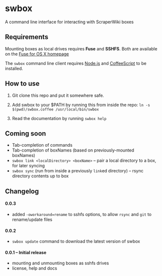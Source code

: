 # swbox

A command line interface for interacting with ScraperWiki boxes

## Requirements

Mounting boxes as local drives requires **Fuse** and **SSHFS**. Both are available on the [Fuse for OS X homepage](http://osxfuse.github.com/)

The `swbox` command line client requires [Node.js](http://nodejs.org) and [CoffeeScript](http://coffeescript.org) to be installed.

## How to use

1. Git clone this repo and put it somewhere safe.

2. Add swbox to your $PATH by running this from inside the repo: `ln -s $(pwd)/swbox.coffee /usr/local/bin/swbox`

3. Read the documentation by running `swbox help`

## Coming soon

* Tab-completion of commands
* Tab-completion of boxNames (based on previously-mounted boxNames)
* `swbox link <localDirectory> <boxName>` – pair a local directory to a box, for later syncing
* `swbox sync` (run from inside a previously `link`ed directory) – rsync directory contents up to box

## Changelog

#### 0.0.3
* added `-oworkaround=rename` to sshfs options, to allow `rsync` and `git` to rename/update files

#### 0.0.2
* `swbox update` command to download the latest version of swbox

#### 0.0.1 – Initial release
* mounting and unmounting boxes as sshfs drives
* license, help and docs
